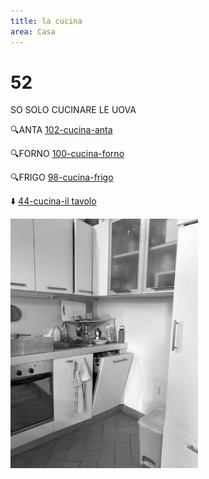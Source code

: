 ```yaml
---
title: la cucina
area: Casa
---
```

# 52
SO SOLO CUCINARE LE UOVA

🔍ANTA [102-cucina-anta](102-cucina-anta.md)

🔍FORNO [100-cucina-forno](100-cucina-forno.md)

🔍FRIGO [98-cucina-frigo](98-cucina-frigo.md)

⬇️ [44-cucina-il tavolo](44-cucina-il%20tavolo.md)

![foto_58](../_assets/preview/foto_58.jpg)